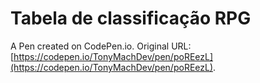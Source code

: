 # Tabela de classificação RPG

A Pen created on CodePen.io. Original URL: [https://codepen.io/TonyMachDev/pen/poREezL](https://codepen.io/TonyMachDev/pen/poREezL).


